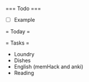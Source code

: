=== Todo ===
- [ ] Example

= Today =

= Tasks = 
- Loundry
- Dishes
- English (memHack and anki)
- Reading
